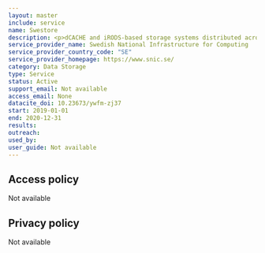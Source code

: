 ```yaml
---
layout: master
include: service
name: Swestore
description: <p>dCACHE and iRODS-based storage systems distributed across the SNIC data centers.</p>
service_provider_name: Swedish National Infrastructure for Computing
service_provider_country_code: "SE"
service_provider_homepage: https://www.snic.se/
category: Data Storage
type: Service
status: Active
support_email: Not available
access_email: None
datacite_doi: 10.23673/ywfm-zj37
start: 2019-01-01
end: 2020-12-31
results:
outreach:
used_by: 
user_guide: Not available
---
```



## Access policy
Not available

## Privacy policy
Not available
